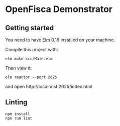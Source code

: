 # OpenFisca Demonstrator

## Getting started

You need to have [Elm](http://elm-lang.org/) 0.18 installed on your machine.

Compile this project with:

    elm make src/Main.elm

Then view it:

    elm reactor --port 2025

and open http://localhost:2025/index.html

## Linting

    npm install
    npm run lint
